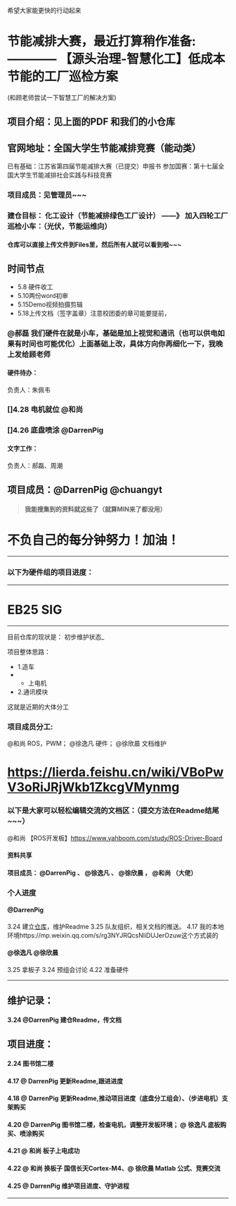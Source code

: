 希望大家能更快的行动起来


# 节能减排大赛，最近打算稍作准备:———— 【源头治理-智慧化工】低成本 节能的工厂巡检方案
(和顾老师尝试一下智慧工厂的解决方案)

## 项目介绍：见上面的PDF 和我们的小仓库

官网地址：全国大学生节能减排竞赛（能动类）
---
已有基础：江苏省第四届节能减排大赛（已提交）申报书
参加国赛：第十七届全国大学生节能减排社会实践与科技竞赛

### 项目成员：见管理员~~~

### 建仓目标： 化工设计（节能减排绿色工厂设计） ——》 加入四轮工厂巡检小车：（光伏，节能运维向）

#### 仓库可以直接上传文件到Files里，然后所有人就可以看到啦~~~

## 时间节点
- 5.8 硬件收工
- 5.10两份word初审
- 5.15Demo视频拍摄剪辑
- 5.18上传文档（签字盖章）注意校团委的章可能要提前，

### @郝磊 我们硬件在就是小车，基础是加上视觉和通讯（也可以供电如果有时间也可能优化）上面基础上改，具体方向你再细化一下，我晚上发给顾老师

#### 硬件待办：
负责人：朱佩韦
### []4.28 电机就位 @和尚
### []4.26 底盘喷涂 @DarrenPig 

#### 文字工作：
负责人：郝磊、周潮


## 项目成员：@DarrenPig @chuangyt

> #### 我能搜集到的资料就这些了（就算MIN来了都没用）

# 不负自己的每分钟努力！加油！
--- 
### 以下为硬件组的项目进度：
---

# EB25 SIG
---
目前仓库的现状是：
初步维护状态_

项目整体思路：
- 1.造车
- - 上电机
- 2.通讯模块


这就是近期的大体分工

### 项目成员分工:
 @和尚 ROS，PWM； @徐逸凡 硬件； @徐欣晨 文档维护


# https://lierda.feishu.cn/wiki/VBoPwV3oRiJRjWkb1ZkcgVMynmg

### 以下是大家可以轻松编辑交流的文档区：（提交方法在Readme结尾~~~）

 @和尚 【ROS开发板】https://www.yahboom.com/study/ROS-Driver-Board

#### 资料共享


#### 项目成员： @DarrenPig 、 @徐逸凡 、 @徐欣晨 ， @和尚 （大佬）

### 个人进度

####  @DarrenPig 
3.24 建立[仓库](https://gitee.com/darrenpig/openeuler-nearlink)，维护Readme
3.25 队友组织，相关文档的推送。
4.17 我的本地环境https://mp.weixin.qq.com/s/rg3NYJRQcsNliDUJerOzuw这个方式装的


####  @徐逸凡 @徐欣晨 
3.25 拿板子 
3.24 预组会讨论
4.22 准备硬件

---
## 维护记录：
#### 3.24 @DarrenPig 建仓Readme，传文档
## 项目进度：
#### 2.24 图书馆二楼
#### 4.17 @ DarrenPig 更新Readme,跟进进度
#### 4.18 @ DarrenPig 更新Readme,推动项目进度（底盘分工组会）、（步进电机）支架购买
#### 4.20 @ DarrenPig 图书馆二楼，检查电机，调整开发板环境； @ 徐逸凡 底板购买、喷涂购买
#### 4.21 @ 和尚 板子上电成功
#### 4.22 @ 和尚 换板子 国信长天Cortex-M4、@ 徐欣晨 Matlab 公式、竞赛交流
#### 4.25 @ DarrenPig 维护项目进度、守护进程
---
